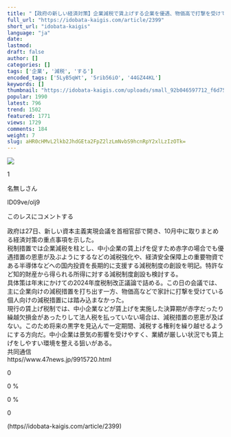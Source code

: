 ```yaml
---
title: "【政府の新しい経済対策】企業減税で賃上げする企業を優遇、物価高で打撃を受けている個人向けの減税は無し"
full_url: "https://idobata-kaigis.com/article/2399"
short_url: "idobata-kaigis"
language: "ja"
date: 
lastmod: 
draft: false
author: []
categories: []
tags: ['企業', '減税', 'する']
encoded_tags: ['5LyB5qWt', '5rib56iO', '44GZ44KL']
keywords: []
thumbnail: "https://idobata-kaigis.com/uploads/small_92b046597712_f6d753f6e3.jpg"
popular: 1990
latest: 796
trend: 1502
featured: 1771
views: 1729
comments: 184
weight: 7
slug: aHR0cHMvL2lkb2JhdGEta2FpZ2lzLmNvbS9hcnRpY2xlLzIzOTk=
---
```


![](https://idobata-kaigis.com/uploads/small_92b046597712_f6d753f6e3.jpg)

<div><p class='text-pink-100 text-sm'><p class='mr-2'>1</p><p class='mr-2'>名無しさん</p><p class='hidden xlinline-block'>ID09ve/olj9</p></p><p class='flex items-center text-gray-400'><p class='text-xs mdtext-sm hovercursor-pointer'>このレスにコメントする</p></p><p class='tracking-wide break-all text-base'>政府は27日、新しい資本主義実現会議を首相官邸で開き、10月中に取りまとめる経済対策の重点事項を示した。<br>税制措置では企業減税を柱とし、中小企業の賃上げを促すため赤字の場合でも優遇措置の恩恵が及ぶようにするなどの減税強化や、経済安全保障上の重要物資である半導体などへの国内投資を長期的に支援する減税制度の創設を明記。特許など知的財産から得られる所得に対する減税制度創設も検討する。<br> 具体策は年末にかけての2024年度税制改正議論で詰める。この日の会議では、主に企業向けの減税措置を打ち出す一方、物価高などで家計に打撃を受けている個人向けの減税措置には踏み込まなかった。<br> 現行の賃上げ税制では、中小企業などが賃上げを実施した決算期が赤字だったり繰越欠損金があったりして法人税を払っていない場合は、減税措置の恩恵が及ばない。このため将来の黒字を見込んで一定期間、減税する権利を繰り越せるようにする方向だ。中小企業は景気の影響を受けやすく、業績が厳しい状況でも賃上げをしやすい環境を整える狙いがある。<br>共同通信<br>https//www.47news.jp/9915720.html<br></p><p class='flex items-center mr-2 hovercursor-pointer'><p class='pl-1 text-sm mdtext-base'>0</p></p><p class=' w-full h-full bg-gray-200 absolute '></p><p class='text-white text-xs text-center'>0 %</p><p class='text-white text-xs text-center'>0 %</p><p class='flex items-center mr-2 hovercursor-pointer'><p class='pl-1 text-sm mdtext-base'>0</p></p></div>

(https//idobata-kaigis.com/article/2399)
